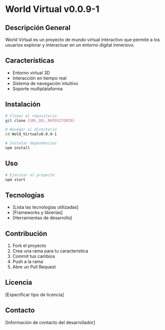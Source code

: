 # World Virtual v0.0.9-1

## Descripción General

World Virtual es un proyecto de mundo virtual interactivo que permite a los usuarios explorar y interactuar en un entorno digital inmersivo.

## Características

- Entorno virtual 3D
- Interacción en tiempo real
- Sistema de navegación intuitivo
- Soporte multiplataforma

## Instalación

```bash
# Clonar el repositorio
git clone [URL_DEL_REPOSITORIO]

# Navegar al directorio
cd Wold_Virtualv0.0.9-1

# Instalar dependencias
npm install
```

## Uso

```bash
# Ejecutar el proyecto
npm start
```

## Tecnologías

- [Lista las tecnologías utilizadas]
- [Frameworks y librerías]
- [Herramientas de desarrollo]

## Contribución

1. Fork el proyecto
2. Crea una rama para tu característica
3. Commit tus cambios
4. Push a la rama
5. Abre un Pull Request

## Licencia

[Especificar tipo de licencia]

## Contacto

[Información de contacto del desarrollador]